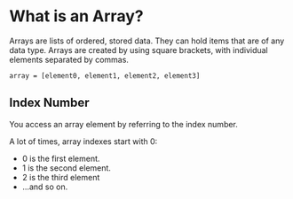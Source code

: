 # What is an Array?

Arrays are lists of ordered, stored data. They can hold items that are of any data type. Arrays are created by using square brackets, with individual elements separated by commas.

```pseudo
array = [element0, element1, element2, element3]
```

## Index Number

You access an array element by referring to the index number.

A lot of times, array indexes start with 0:

- 0 is the first element. 
- 1 is the second element.
- 2 is the third element
- ...and so on.